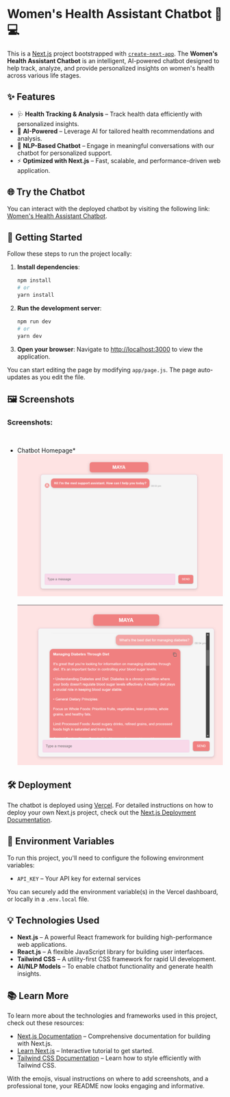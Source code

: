 
# Women's Health Assistant Chatbot 💬💻

This is a [Next.js](https://nextjs.org) project bootstrapped with [`create-next-app`](https://nextjs.org/docs/app/api-reference/cli/create-next-app). The **Women's Health Assistant Chatbot** is an intelligent, AI-powered chatbot designed to help track, analyze, and provide personalized insights on women's health across various life stages.

## ✨ Features

- 🩺 **Health Tracking & Analysis** – Track health data efficiently with personalized insights.
- 🤖 **AI-Powered** – Leverage AI for tailored health recommendations and analysis.
- 💬 **NLP-Based Chatbot** – Engage in meaningful conversations with our chatbot for personalized support.
- ⚡ **Optimized with Next.js** – Fast, scalable, and performance-driven web application.

## 🌐 Try the Chatbot

You can interact with the deployed chatbot by visiting the following link: [Women's Health Assistant Chatbot](#).

## 🚀 Getting Started

Follow these steps to run the project locally:


1. **Install dependencies**:

   ```bash
   npm install
   # or
   yarn install
   ```

2. **Run the development server**:

   ```bash
   npm run dev
   # or
   yarn dev
   ```

4. **Open your browser**:
   Navigate to [http://localhost:3000](http://localhost:3000) to view the application.

You can start editing the page by modifying `app/page.js`. The page auto-updates as you edit the file.

## 🖼️ Screenshots


### Screenshots:
&nbsp;
* Chatbot Homepage*
![ss1](./screenshots/ss1.png)
&nbsp;
![ss2](./screenshots/ss2.png)




## 🛠️ Deployment

The chatbot is deployed using [Vercel](https://vercel.com). For detailed instructions on how to deploy your own Next.js project, check out the [Next.js Deployment Documentation](https://nextjs.org/docs/app/building-your-application/deploying).

## 🔑 Environment Variables

To run this project, you'll need to configure the following environment variables:

- `API_KEY` – Your API key for external services

You can securely add the environment variable(s) in the Vercel dashboard, or locally in a `.env.local` file.

## 💡 Technologies Used

- **Next.js** – A powerful React framework for building high-performance web applications.
- **React.js** – A flexible JavaScript library for building user interfaces.
- **Tailwind CSS** – A utility-first CSS framework for rapid UI development.
- **AI/NLP Models** – To enable chatbot functionality and generate health insights.

## 📚 Learn More

To learn more about the technologies and frameworks used in this project, check out these resources:

- [Next.js Documentation](https://nextjs.org/docs) – Comprehensive documentation for building with Next.js.
- [Learn Next.js](https://nextjs.org/learn) – Interactive tutorial to get started.
- [Tailwind CSS Documentation](https://tailwindcss.com/docs) – Learn how to style efficiently with Tailwind CSS.




With the emojis, visual instructions on where to add screenshots, and a professional tone, your README now looks engaging and informative.

